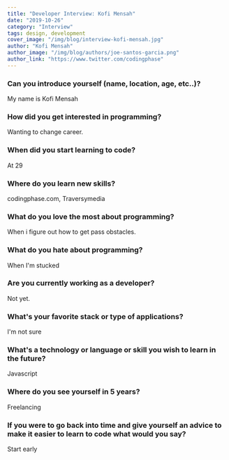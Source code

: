 ```yaml
---
title: "Developer Interview: Kofi Mensah"
date: "2019-10-26"
category: "Interview"
tags: design, development
cover_image: "/img/blog/interview-kofi-mensah.jpg"
author: "Kofi Mensah"
author_image: "/img/blog/authors/joe-santos-garcia.png"
author_link: "https://www.twitter.com/codingphase"
---
```


### Can you introduce yourself (name, location, age, etc..)?

My name is Kofi Mensah

### How did you get interested in programming?

Wanting to change career.

### When did you start learning to code?

At 29

### Where do you learn new skills?

codingphase.com, Traversymedia

### What do you love the most about programming?

When i figure out how to get pass obstacles.

### What do you hate about programming?

When I'm stucked

### Are you currently working as a developer?

Not yet.

### What's your favorite stack or type of applications?

I'm not sure

### What's a technology or language or skill you wish to learn in the future?

Javascript

### Where do you see yourself in 5 years?

Freelancing

### If you were to go back into time and give yourself an advice to make it easier to learn to code what would you say?

Start early
